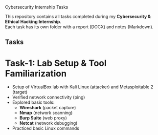 Cybersecurity Internship Tasks

This repository contains all tasks completed during my **Cybersecurity & Ethical Hacking Internship**.  
Each task has its own folder with a report (DOCX) and notes (Markdown).  

## Tasks

# Task-1: Lab Setup & Tool Familiarization
- Setup of VirtualBox lab with Kali Linux (attacker) and Metasploitable 2 (target)  
- Verified network connectivity (ping)  
- Explored basic tools:
  - **Wireshark** (packet capture)
  - **Nmap** (network scanning)
  - **Burp Suite** (web proxy)
  - **Netcat** (network debugging)
- Practiced basic Linux commands
